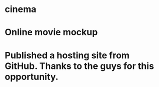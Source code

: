 # cinema
# Online movie mockup
# Published a hosting site from GitHub. Thanks to the guys for this opportunity.
